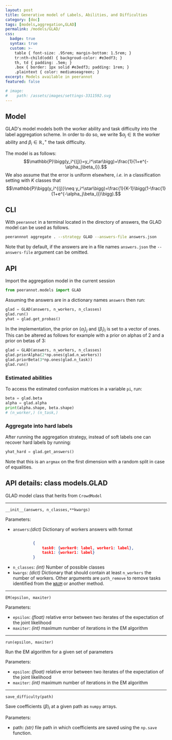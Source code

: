 ```yaml
---
layout: post
title: Generative model of Labels, Abilities, and Difficulties
category: [doc]
tags: [models,aggregation,GLAD]
permalink: /models/GLAD/
css:
  badge: true
  syntax: true
  custom: >-
    table { font-size: .95rem; margin-bottom: 1.5rem; }
    tr:nth-child(odd) { backgroud-color: #e3edf3; }
    th, td { padding: .5em; }
    .box { border: 1px solid #e3edf3; padding: 1rem; }
    .plaintext { color: mediumseagreen; }
excerpt: Models available in peerannot
featured: false

# image:
#    path: /assets/images/settings-3311592.svg
---
```


## Model

GLAD's model models both the worker ability and task difficulty into the label aggregation scheme. In order to do so, we write $$\alpha_j\in\mathbb{R}$ the worker ability and $\beta_i\in\mathbb{R}^+_\star$ the task difficulty.

The model is as follows: $$\mathbb{P}\bigg(y_i^{(j)}=y_i^\star\bigg)=\frac{1}{1+e^{-\alpha_j\beta_i}}.$$
We also assume that the error is uniform elsewhere, *i.e.* in a classification setting with $K$ classes that $$\mathbb{P}\bigg(y_i^{(j)}\neq y_i^\star\bigg)=\frac{1}{K-1}\bigg(1-\frac{1}{1+e^{-\alpha_j\beta_i}}\bigg).$$

## CLI
With `peerannot` in a terminal located in the directory of answers, the GLAD model can be used as follows.

```bash
peerannnot aggregate . --strategy GLAD --answers-file answers.json
```

Note that by default, if the answers are in a file names `answers.json` the `--answers-file` argument can be omitted.

## API

Import the aggregation model in the current session

```python
from peerannot.models import GLAD
```

Assuming the answers are in a dictionary names `answers` then run:

```python
glad = GLAD(answers, n_workers, n_classes)
glad.run()
yhat = glad.get_probas()
```

In the implementation, the prior on $(\alpha_j)_j$ and $(\beta_i)_i$ is set to a vector of ones.
This can be altered as follows for example with a prior on alphas of 2 and a prior on betas of 3:

```python
glad = GLAD(answers, n_workers, n_classes)
glad.priorAlpha(2*np.ones(glad.n_workers))
glad.priorBeta(3*np.ones(glad.n_task))
glad.run()
```

### Estimated abilities

To access the estimated confusion matrices in a variable `pi`, run:

```python
beta = glad.beta
alpha = glad.alpha
print(alpha.shape, beta.shape)
# (n_worker,) (n_task,)
```

### Aggregate into hard labels

After running the aggregation strategy, instead of soft labels one can recover hard labels by running:

```python
yhat_hard = glad.get_answers()
```

Note that this is an `argmax` on the first dimension with a random split in case of equalities.

## API details: class models.GLAD
GLAD model class that herits from `CrowdModel`

---
`__init__(answers, n_classes,**kwargs)`

Parameters:
- `answers`:*(dict)*
  Dictionary of workers answers with format
```json

            {
                task0: {worker0: label, worker1: label},
                task1: {worker1: label}
            }
```
- `n_classes`: *(int)*
  Number of possible classes
- `kwargs`: *(dict)*
  Dictionary that should contain at least `n_workers` the number of workers.
  Other arguments are `path_remove` to remove tasks identified from the [`WAUM`]() or another method.

---
`EM(epsilon, maxiter)`

Parameters:
- `epsilon`: *(float)* relative error between two iterates of the expectation of the joint likelihood
- `maxiter`: *(int)* maximum number of iterations in the EM algorithm

---
`run(epsilon, maxiter)`

Run the EM algorithm for a given set of parameters

Parameters:
- `epsilon`: *(float)* relative error between two iterates of the expectation of the joint likelihood
- `maxiter`: *(int)* maximum number of iterations in the EM algorithm

---
`save_difficulty(path)`

Save coefficients $(\beta)_i$ at a given path as `numpy` arrays.

Parameters:
- path: *(str)* file path in which coefficients are saved using the `np.save` function.